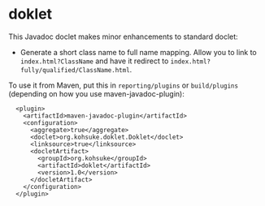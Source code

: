 doklet
======

This Javadoc doclet makes minor enhancements to standard doclet:

* Generate a short class name to full name mapping. Allow you to link to `index.html?ClassName` and have it redirect to `index.html?fully/qualified/ClassName.html`.

To use it from Maven, put this in `reporting/plugins` or `build/plugins` (depending on how you use maven-javadoc-plugin):

      <plugin>
        <artifactId>maven-javadoc-plugin</artifactId>
        <configuration>
          <aggregate>true</aggregate>
          <doclet>org.kohsuke.doklet.Doklet</doclet>
          <linksource>true</linksource>
          <docletArtifact>
            <groupId>org.kohsuke</groupId>
            <artifactId>doklet</artifactId>
            <version>1.0</version>
          </docletArtifact>
        </configuration>
      </plugin>
